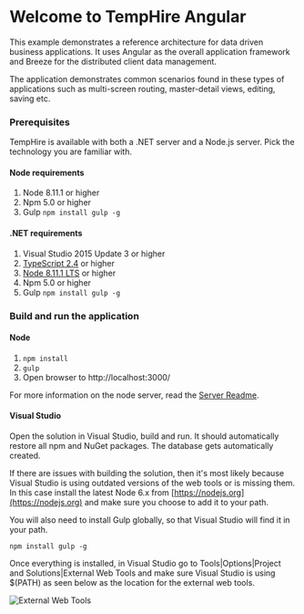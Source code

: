 # Welcome to TempHire Angular #

This example demonstrates a reference architecture for data driven business applications. It uses Angular as the overall application framework and Breeze for the distributed client data management.

The application demonstrates common scenarios found in these types of applications such as multi-screen routing, master-detail views, editing, saving etc.

### Prerequisites ###

TempHire is available with both a .NET server and a Node.js server. Pick the technology you are familiar with. 

#### Node requirements ####

1. Node 8.11.1 or higher
2. Npm 5.0 or higher
3. Gulp `npm install gulp -g`

#### .NET requirements ####

1. Visual Studio 2015 Update 3 or higher
2. [TypeScript 2.4](https://blogs.msdn.microsoft.com/typescript/2017/06/27/announcing-typescript-2-4/) or higher
1. [Node 8.11.1 LTS](https://nodejs.org/en/) or higher
2. Npm 5.0 or higher
3. Gulp `npm install gulp -g`

### Build and run the application ###

#### Node ####

1. `npm install`
2. `gulp`
3. Open browser to http://localhost:3000/

For more information on the node server, read the [Server Readme](./Express/README.md).

#### Visual Studio ####

Open the solution in Visual Studio, build and run. It should automatically restore all npm and NuGet packages. The database gets automatically created. 

If there are issues with building the solution, then it's most likely because Visual Studio is using outdated versions of the web tools or is missing them. In this case install the latest Node 6.x from [https://nodejs.org](https://nodejs.org) and make sure you choose to add it to your path.

You will also need to install Gulp globally, so that Visual Studio will find it in your path.

`npm install gulp -g`

Once everything is installed, in Visual Studio go to Tools|Options|Project and Solutions|External Web Tools and make sure Visual Studio is using $(PATH) as seen below as the location for the external web tools.

![External Web Tools](vs-config.png?raw=true "External Web Tools")
